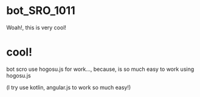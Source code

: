 # bot_SRO_1011

Woah!, this is very cool!

# cool!

bot scro use hogosu.js for work..., because, is so much easy to work using hogosu.js

(l try use kotlin, angular.js to work so much easy!)
